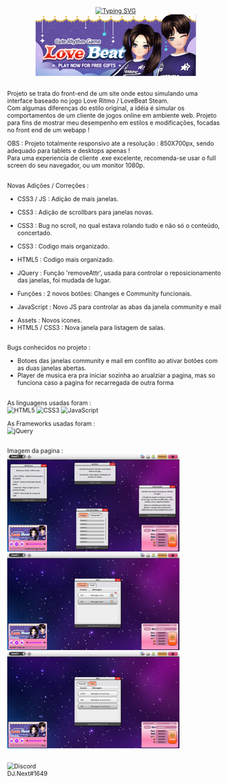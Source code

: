 <div align="center">
  <a href="https://git.io/typing-svg"><img src="https://readme-typing-svg.herokuapp.com?font=Fira+Code&weight=800&size=24&pause=1000&width=505&lines=LoveRitmo+/+LoveBeat+UI" alt="Typing SVG" /></a><br>
  <img src="/logo.png">
</div>

##

Projeto se trata do front-end de um site onde estou simulando uma interface baseado no jogo Love Ritmo / LoveBeat Steam.<br>
Com algumas diferenças do estilo original, a idéia é simular os comportamentos de um cliente de jogos online em ambiente web.
Projeto para fins de mostrar meu desempenho em estilos e modificações, focadas no front end de um webapp !

OBS : Projeto totalmente responsivo ate a resolução : 850X700px, sendo adequado para tablets e desktops apenas ! <br>
Para uma experiencia de cliente .exe excelente, recomenda-se usar o full screen do seu navegador, ou um monitor 1080p.

##

Novas Adições / Correções :

- CSS3 / JS : Adição de mais janelas.</p>
- CSS3 : Adição de scrollbars para janelas novas.</p>
- CSS3 : Bug no scroll, no qual estava rolando tudo e não só o conteúdo, concertado.</p>
- CSS3 : Codigo mais organizado.</p>
- HTML5 : Codigo mais organizado.</p>
- JQuery : Função 'removeAttr', usada para controlar o reposicionamento das janelas, foi mudada de lugar.</p>
- Funções : 2 novos botões: Changes e Community funcionais.</p>
- JavaScript : Novo JS para controlar as abas da janela community e mail</p>
- Assets : Novos icones.
- HTML5 / CSS3 : Nova janela para listagem de salas.

##

Bugs conhecidos no projeto :

- Botoes das janelas community e mail em conflito ao ativar botões com as duas janelas abertas.
- Player de musica era pra iniciar sozinha ao arualziar a pagina, mas so funciona caso a pagina for recarregada de outra forma

 ##
 
As linguagens usadas foram : <br>
  ![HTML5](https://img.shields.io/badge/html5-%23E34F26.svg?style=for-the-badge&logo=html5&logoColor=white)
  ![CSS3](https://img.shields.io/badge/css3-%231572B6.svg?style=for-the-badge&logo=css3&logoColor=white)
  ![JavaScript](https://img.shields.io/badge/javascript-%23323330.svg?style=for-the-badge&logo=javascript&logoColor=%23F7DF1E)

As Frameworks usadas foram : <br>
  ![jQuery](https://img.shields.io/badge/jquery-%230769AD.svg?style=for-the-badge&logo=jquery&logoColor=white)

  ##

Imagem da pagina : <br>
<img src="/new_demo1.png" width="400px">
<img src="/new_demo2.png" width="400px">
<img src="/new_demo3.png" width="400px">
## 

![Discord](https://img.shields.io/badge/Discord-%235865F2.svg?style=for-the-badge&logo=discord&logoColor=white) <br> DJ.Next#1649
